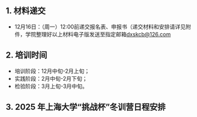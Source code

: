 
## 1. 材料递交

- 12月16日：（周一）12:00前递交报名表、申报书（递交材料和安排请详见附件，学院整理好以上材料电子版发送至指定邮箱[dxskcb@126.com](mailto:dxskcb@126.com)

## 2. 培训时间

- 培训阶段：12月中旬-2月上旬；
- 实践阶段：2月中旬-2月下旬；
- 检验阶段：3月上旬-3月中旬。

## 3. 2025 年上海大学“挑战杯”冬训营日程安排

